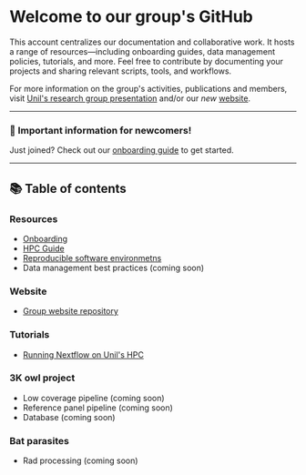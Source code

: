 # Welcome to our group's GitHub

This account centralizes our documentation and collaborative work. It hosts a range of resources—including onboarding guides, data management policies, tutorials, and more.
Feel free to contribute by documenting your projects and sharing relevant scripts, tools, and workflows.

For more information on the group's activities, publications and members, visit [Unil's research group presentation](https://www.unil.ch/dee/en/home/menuinst/research/research-groups/goudet-group.html) and/or our *new* [website](https://goudetgroup.github.io/GoudetWebsite).

---

### 🔰 Important information for newcomers!

Just joined? Check out our [onboarding guide](https://github.com/JGoudetGroup/Resources/blob/main/Onboarding.md) to get started.

---

## 📚 Table of contents

### Resources

- [Onboarding](https://github.com/JGoudetGroup/Resources/blob/main/Onboarding.md)
- [HPC Guide](https://github.com/JGoudetGroup/Resources/blob/main/Guide_to_HPC_at_Unil.md)
- [Reproducible software environmetns](https://github.com/JGoudetGroup/Resources/blob/main/Reproducible_software_environments.md)
- Data management best practices (coming soon)

### Website
- [Group website repository](https://github.com/JGoudetGroup/GoudetWebsite)

### Tutorials

- [Running Nextflow on Unil's HPC](https://github.com/m-bachmann/nextflow-on-slurm)

### 3K owl project

- Low coverage pipeline (coming soon)
- Reference panel pipeline (coming soon)
- Database (coming soon)

### Bat parasites

- Rad processing (coming soon)